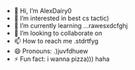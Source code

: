 - 👋 Hi, I’m AlexDairy0
- 👀 I’m interested in best cs tactic)
- 🌱 I’m currently learning ...rawesxdcfghj
- 💞️ I’m looking to collaborate on 
- 📫 How to reach me .stdrtfyg
- 😄 Pronouns: .)juvfdhuew
- ⚡ Fun fact: i wanna pizza))) haha
<!---
AlexDairy0/AlexDairy0 is a ✨ special ✨ repository because its `README.md` (this file) appears on your GitHub profile.
You can click the Preview link to take a look at your changes.
---
